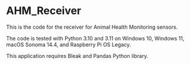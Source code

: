 # AHM_Receiver
This is the code for the receiver for Animal Health Monitoring sensors.

The code is tested with Python 3.10 and 3.11 on Windows 10, Windows 11, macOS Sonoma 14.4, and Raspberry Pi OS Legacy.

This application requires Bleak and Pandas Python library.
